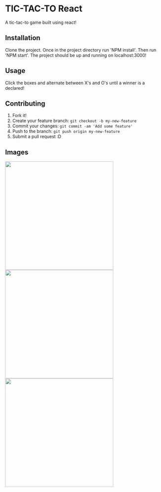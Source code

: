 # TIC-TAC-TO React

A tic-tac-to game built using react!

## Installation

Clone the project. Once in the project directory run 'NPM install'. Then run 'NPM start'. The project should be up and running on localhost:3000!

## Usage

Click the boxes and alternate between X's and O's until a winner is a declared!

## Contributing

1. Fork it!
2. Create your feature branch: `git checkout -b my-new-feature`
3. Commit your changes: `git commit -am 'Add some feature'`
4. Push to the branch: `git push origin my-new-feature`
5. Submit a pull request :D

## Images
<img src="http://res.cloudinary.com/msbcloud/image/upload/v1524768821/Tic-Tac-Toe_1.png" width="350"/>
<img src="http://res.cloudinary.com/msbcloud/image/upload/v1524768821/Tic-Tac-Toe_2.png" width="350"/>
<img src="http://res.cloudinary.com/msbcloud/image/upload/v1524768821/Tic-Tac-Toe_3.png" width="350"/>
